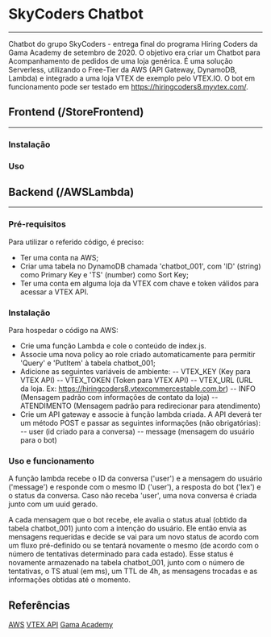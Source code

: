 # SkyCoders Chatbot
---
Chatbot do grupo SkyCoders - entrega final do programa Hiring Coders da Gama Academy de setembro de 2020.
O objetivo era criar um Chatbot para Acompanhamento de pedidos de uma loja genérica.
É uma solução Serverless, utilizando o Free-Tier da AWS (API Gateway, DynamoDB, Lambda) e integrado a uma loja VTEX de exemplo pelo VTEX.IO.
O bot em funcionamento pode ser testado em https://hiringcoders8.myvtex.com/.


## Frontend (/StoreFrontend)
---
### Instalação


### Uso



## Backend (/AWSLambda)
---

### Pré-requisitos

Para utilizar o referido código, é preciso:
- Ter uma conta na AWS;
- Criar uma tabela no DynamoDB chamada 'chatbot_001', com 'ID' (string) como Primary Key e 'TS' (number) como Sort Key;
- Ter uma conta em alguma loja da VTEX com chave e token válidos para acessar a VTEX API.

### Instalação

Para hospedar o código na AWS:
- Crie uma função Lambda e cole o conteúdo de index.js.
- Associe uma nova policy ao role criado automaticamente para permitir 'Query' e 'PutItem' à tabela chatbot_001;
- Adicione as seguintes variáveis de ambiente:
-- VTEX_KEY	(Key para VTEX API)
-- VTEX_TOKEN (Token para VTEX API)
-- VTEX_URL	(URL da loja. Ex: https://hiringcoders8.vtexcommercestable.com.br)
-- INFO	(Mensagem padrão com informações de contato da loja)
-- ATENDIMENTO (Mensagem padrão para redirecionar para atendimento)
- Crie um API gateway e associe à função lambda criada. A API deverá ter um método POST e passar as seguintes informações (não obrigatórias):
-- user (id criado para a conversa)
-- message (mensagem do usuário para o bot)

### Uso e funcionamento
A função lambda recebe o ID da conversa ('user') e a mensagem do usuário ('message') e responde com o mesmo ID ('user'), a resposta do bot ('lex') e o status da conversa. Caso não receba 'user', uma nova conversa é criada junto com um uuid gerado.

A cada mensagem que o bot recebe, ele avalia o status atual (obtido da tabela chatbot_001) junto com a intenção do usuário. Ele então envia as mensagens requeridas e decide se vai para um novo status de acordo com um fluxo pré-definido ou se tentará novamente o mesmo (de acordo com o número de tentativas determinado para cada estado). Esse status é novamente armazenado na tabela chatbot_001, junto com o número de tentativas, o TS atual (em ms), um TTL de 4h, as mensagens trocadas e as informações obtidas até o momento.

## Referências
[AWS](https://aws.amazon.com/)
[VTEX API](https://developers.vtex.com/reference/orders)
[Gama Academy](https://gama.academy/)